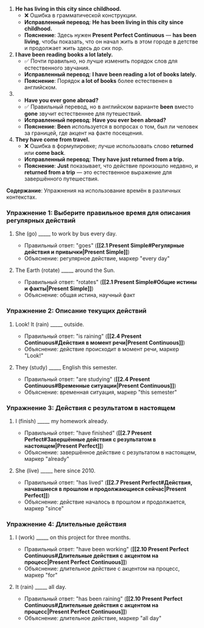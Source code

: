 1. **He has living in this city since childhood.**
	- ❌ Ошибка в грамматической конструкции.
	- **Исправленный перевод**: **He has been living in this city since childhood.**
	- **Пояснение**: Здесь нужен **Present Perfect Continuous** — **has been living**, чтобы показать, что он начал жить в этом городе в детстве и продолжает жить здесь до сих пор.
2.  **I have been reading books a lot lately.**
    - ✅ Почти правильно, но лучше изменить порядок слов для естественного звучания.
    - **Исправленный перевод**: **I have been reading a lot of books lately.**
    - **Пояснение**: Порядок **a lot of books** более естественен в английском.
3.  - **Have you ever gone abroad?**
    - ✅ Правильный перевод, но в английском варианте **been** вместо **gone** звучит естественнее для путешествий.
    - **Исправленный перевод**: **Have you ever been abroad?**
    - **Пояснение**: **Been** используется в вопросах о том, был ли человек за границей, где акцент на факте посещения.
4. **They have come from travel.**
    - ❌ Ошибка в формулировке; лучше использовать слово **returned** или **come back**.
    - **Исправленный перевод**: **They have just returned from a trip.**
    - **Пояснение**: **Just** показывает, что действие произошло недавно, и **returned from a trip** — это естественное выражение для завершённого путешествия.

**Содержание**: Упражнения на использование времён в различных контекстах.

### Упражнение 1: Выберите правильное время для описания регулярных действий

1. She (go) _____ to work by bus every day.
    - Правильный ответ: "goes" (**[[2.1 Present Simple#Регулярные действия и привычки|Present Simple]]**)
    - Объяснение: регулярное действие, маркер "every day"

2. The Earth (rotate) _____ around the Sun.
    - Правильный ответ: "rotates" (**[[2.1 Present Simple#Общие истины и факты|Present Simple]]**)
    - Объяснение: общая истина, научный факт

### Упражнение 2: Описание текущих действий

1. Look! It (rain) _____ outside.
    - Правильный ответ: "is raining" (**[[2.4 Present Continuous#Действия в момент речи|Present Continuous]]**)
    - Объяснение: действие происходит в момент речи, маркер "Look!"

2. They (study) _____ English this semester.
    - Правильный ответ: "are studying" (**[[2.4 Present Continuous#Временные ситуации|Present Continuous]]**)
    - Объяснение: временная ситуация, маркер "this semester"

### Упражнение 3: Действия с результатом в настоящем

1. I (finish) _____ my homework already.
    - Правильный ответ: "have finished" (**[[2.7 Present Perfect#Завершённые действия с результатом в настоящем|Present Perfect]]**)
    - Объяснение: завершённое действие с результатом в настоящем, маркер "already"

2. She (live) _____ here since 2010.
    - Правильный ответ: "has lived" (**[[2.7 Present Perfect#Действия, начавшиеся в прошлом и продолжающиеся сейчас|Present Perfect]]**)
    - Объяснение: действие началось в прошлом и продолжается, маркер "since"

### Упражнение 4: Длительные действия

1. I (work) _____ on this project for three months.
    - Правильный ответ: "have been working" (**[[2.10 Present Perfect Continuous#Длительные действия с акцентом на процесс|Present Perfect Continuous]]**)
    - Объяснение: длительное действие с акцентом на процесс, маркер "for"

2. It (rain) _____ all day.
    - Правильный ответ: "has been raining" (**[[2.10 Present Perfect Continuous#Длительные действия с акцентом на процесс|Present Perfect Continuous]]**)
    - Объяснение: длительное действие, маркер "all day"